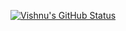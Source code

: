 [![Vishnu's GitHub Status](https://github-readme-stats.vercel.app/api?username=VisShon&theme=github_dark&show_icons=true)](https://github.com/anuraghazra/github-readme-stats)
